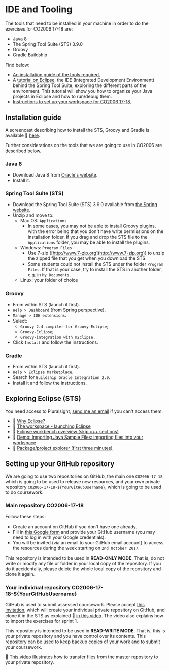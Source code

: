 <link rel="stylesheet" href="https://cdnjs.cloudflare.com/ajax/libs/Primer/3.0.1/css/primer.css">
<link rel="stylesheet" href="https://cdnjs.cloudflare.com/ajax/libs/octicons/3.5.0/octicons.min.css">

# IDE and Tooling

The tools that need to be installed in your machine in order to do the exercises for CO2006 17-18 are:
* Java 8
* The Spring Tool Suite (STS) 3.9.0
* Groovy 
* Gradle Buildship

Find below:
* [An installation guide of the tools required.](#installation-guide)
* A [tutorial on Eclipse](#exploring-eclipse-sts), the IDE (Integrated Development Environment) behind the Spring Tool Suite, exploring the different parts of the environment. This tutorial will show you how to organize your Java projects in Eclipse and how to run/debug them.
* [Instructions to set up your workspace for CO2006 17-18.](#setting-up-your-github-repository)

## Installation guide

A screencast describing how to install the STS, Groovy and Gradle is available :movie_camera: [here](https://leicester.cloud.panopto.eu/Panopto/Pages/Viewer.aspx?id=01817d03-6f37-49d9-be77-dd079906e407).

Further considerations on the tools that we are going to use in CO2006 are described below.

### Java 8

* Download Java 8 from [Oracle's website](http://www.oracle.com/technetwork/java/javase/downloads/jdk8-downloads-2133151.html).
* Install it.

### Spring Tool Suite (STS) 

* Download the Spring Tool Suite (STS) 3.9.0 available from [the Spring website](https://spring.io/tools).
* Unzip and move to:
  * Mac OS: `Applications` 
    * In some cases, you may not be able to install Groovy plugins, with the error being that you don't have write permissions on the installation folder. If you drag and drop the STS file to the `Applications` folder, you may be able to install the plugins.
  * Windows: `Program Files`
    * Use 7-zip ([http://www.7-zip.org](http://www.7-zip.org)) to unzip the zipped file that you get when you download the STS.
    * Some students could not install the STS under the folder `Program Files`. If that is your case, try to install the STS in another folder, e.g. in `My Documents`. 
  * Linux: your folder of choice

### Groovy

* From within STS (launch it first).
* `Help > Dashboard` (from Spring perspective).
* `Manage > IDE extensions`.
* Select:
  * `Groovy 2.4 compiler for Groovy-Eclipse`;
  * `Groovy-Eclipse`;
  * `Groovy-integration with m2clipse` .
* Click `Install` and follow the instructions.

### Gradle

* From within STS (launch it first).
* `Help > Eclipse Marketplace`.
* Search for `Buildship Gradle Integration 2.0`.
* Install it and follow the instructions.

## Exploring Eclipse (STS) 

You need access to Pluralsight, [send me an email](mailto:ab373@le.ac.uk) if you can't access them.

* :movie_camera: [Why Eclipse?](https://app.pluralsight.com/player?course=eclipse-guided-tour-part1&author=tod-gentille&name=eclipse-guided-tour-part1-m1&clip=2&mode=live)
* :movie_camera: [The workspace - launching Eclipse](https://app.pluralsight.com/player?course=eclipse-guided-tour-part1&author=tod-gentille&name=eclipse-guided-tour-part1-m1&clip=7&mode=live)
* :movie_camera: [Eclipse workbench overview (skip c++ sections)](https://app.pluralsight.com/player?course=eclipse-guided-tour-part1&author=tod-gentille&name=eclipse-guided-tour-part1-m2&clip=0&mode=live)
* :movie_camera: [Demo: Importing Java Sample Files: importing files into your workspace](https://app.pluralsight.com/player?course=eclipse-guided-tour-part1&author=tod-gentille&name=eclipse-guided-tour-part1-m3&clip=1&mode=live)
* :movie_camera: [Package/project explorer (first three minutes)](https://app.pluralsight.com/player?course=eclipse-guided-tour-part1&author=tod-gentille&name=eclipse-guided-tour-part1-m3&clip=3&mode=live)

## Setting up your GitHub repository

We are going to use two repositories on GitHub, the main one `CO2006-17-18`, which is going to be used to release new resources, and your own private repository `CO2006-17-18-${YourGitHubUsername}`, which is going to be used to do coursework.

### Main repository CO2006-17-18

Follow these steps:
* Create an account on GitHub if you don't have one already.
* Fill in [this Google form](https://goo.gl/forms/aulECrDmKpctM0A33) and provide your GitHub username (you may need to log in with your Google credentials).
* You will be invited (via an email to your GitHub email account) to access the resources during the week starting on `2nd October 2017`.

This repository is intended to be used in **READ-ONLY MODE**. That is, do not write or modify any file or folder in your local copy of the repository. If you do it accidentally, please delete the whole local copy of the repository and clone it again. 

### Your individual repository CO2006-17-18-${YourGitHubUsername}

GitHub is used to submit assessed coursework. Please accept [this invitation](https://classroom.github.com/a/wRmC0JoX), which will create your individual private repository on GitHub, and clone it in the STS as explained :movie_camera: [in this video](https://leicester.cloud.panopto.eu/Panopto/Pages/Viewer.aspx?id=cfcff53c-142c-48ee-aa7d-95acb3e57530). The video also explains how to import the exercises for sprint 1.

This repository is intended to be used in **READ-WRITE MODE**. That is, this is your private repository and you have control over its contents. This repository can be used to keep backup copies of your work and to submit your coursework.

:movie_camera: [This video](https://leicester.cloud.panopto.eu/Panopto/Pages/Viewer.aspx?id=fcc8ee35-cee8-4b83-9c02-38de6bacd81b) illustrates how to transfer files from the master repository to your private repository.
